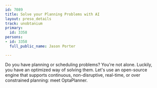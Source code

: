 ```yaml
---
id: 7089
title: Solve your Planning Problems with AI
layout: preso_details
track: unobtanium
primary:
  id: 3358
persons:
- id: 3358
  full_public_name: Jason Porter

---
```

Do you have planning or scheduling problems? You're not alone. Luckily, you have an optimized way of solving them. Let's use an open-source engine that supports continuous, non-disruptive, real-time, or over constrained planning: meet OptaPlanner.
